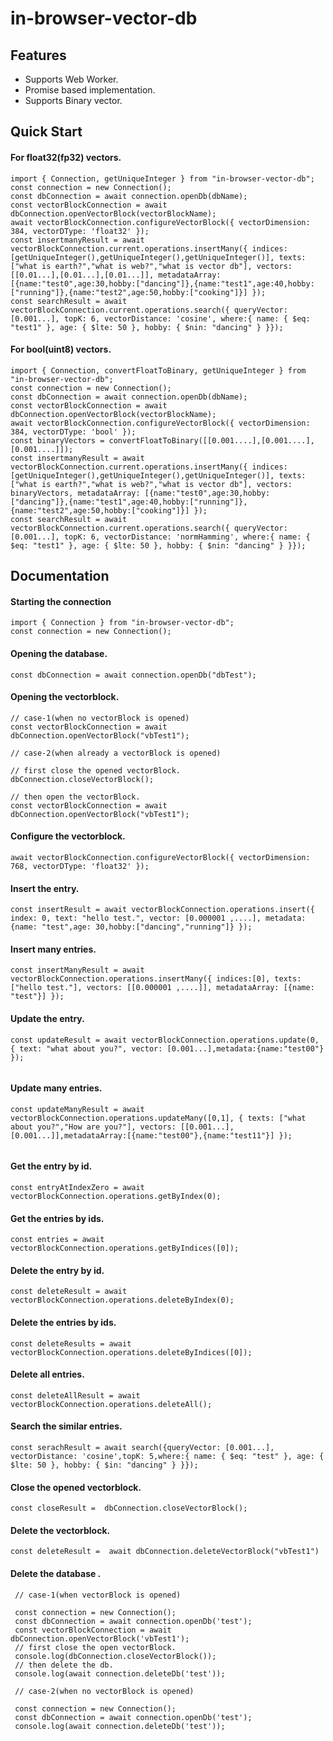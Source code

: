 # in-browser-vector-db

## Features

- Supports Web Worker.
- Promise based implementation.
- Supports Binary vector.

## Quick Start

#### For float32(fp32) vectors.
```
import { Connection, getUniqueInteger } from "in-browser-vector-db";
const connection = new Connection();
const dbConnection = await connection.openDb(dbName);
const vectorBlockConnection = await dbConnection.openVectorBlock(vectorBlockName);
await vectorBlockConnection.configureVectorBlock({ vectorDimension: 384, vectorDType: 'float32' });
const insertmanyResult = await vectorBlockConnection.current.operations.insertMany({ indices: [getUniqueInteger(),getUniqueInteger(),getUniqueInteger()], texts: ["what is earth?","what is web?","what is vector db"], vectors: [[0.01...],[0.01...],[0.01...]], metadataArray: [{name:"test0",age:30,hobby:["dancing"]},{name:"test1",age:40,hobby:["running"]},{name:"test2",age:50,hobby:["cooking"]}] });
const searchResult = await vectorBlockConnection.current.operations.search({ queryVector: [0.001...], topK: 6, vectorDistance: 'cosine', where:{ name: { $eq: "test1" }, age: { $lte: 50 }, hobby: { $nin: "dancing" } }});
```

#### For bool(uint8) vectors.
```
import { Connection, convertFloatToBinary, getUniqueInteger } from "in-browser-vector-db";
const connection = new Connection();
const dbConnection = await connection.openDb(dbName);
const vectorBlockConnection = await dbConnection.openVectorBlock(vectorBlockName);
await vectorBlockConnection.configureVectorBlock({ vectorDimension: 384, vectorDType: 'bool' });
const binaryVectors = convertFloatToBinary([[0.001....],[0.001....],[0.001....]]);
const insertmanyResult = await vectorBlockConnection.current.operations.insertMany({ indices: [getUniqueInteger(),getUniqueInteger(),getUniqueInteger()], texts: ["what is earth?","what is web?","what is vector db"], vectors: binaryVectors, metadataArray: [{name:"test0",age:30,hobby:["dancing"]},{name:"test1",age:40,hobby:["running"]},{name:"test2",age:50,hobby:["cooking"]}] });
const searchResult = await vectorBlockConnection.current.operations.search({ queryVector: [0.001...], topK: 6, vectorDistance: 'normHamming', where:{ name: { $eq: "test1" }, age: { $lte: 50 }, hobby: { $nin: "dancing" } }});
```


## Documentation

#### Starting the connection
```
import { Connection } from "in-browser-vector-db";
const connection = new Connection();

```

#### Opening the database.
```
const dbConnection = await connection.openDb("dbTest");

```

#### Opening the vectorblock.
```
// case-1(when no vectorBlock is opened)
const vectorBlockConnection = await dbConnection.openVectorBlock("vbTest1");

// case-2(when already a vectorBlock is opened)

// first close the opened vectorBlock.
dbConnection.closeVectorBlock();

// then open the vectorBlock.
const vectorBlockConnection = await dbConnection.openVectorBlock("vbTest1");

```

#### Configure the vectorblock.
```
await vectorBlockConnection.configureVectorBlock({ vectorDimension: 768, vectorDType: 'float32' });

```

#### Insert the entry.
```
const insertResult = await vectorBlockConnection.operations.insert({ index: 0, text: "hello test.", vector: [0.000001 ,....], metadata: {name: "test",age: 30,hobby:["dancing","running"]} });

```

#### Insert many entries.
```
const insertManyResult = await vectorBlockConnection.operations.insertMany({ indices:[0], texts: ["hello test."], vectors: [[0.000001 ,....]], metadataArray: [{name: "test"}] });

```

#### Update the entry.
```
const updateResult = await vectorBlockConnection.operations.update(0, { text: "what about you?", vector: [0.001...],metadata:{name:"test00"} });


```

#### Update many entries.
```
const updateManyResult = await vectorBlockConnection.operations.updateMany([0,1], { texts: ["what about you?","How are you?"], vectors: [[0.001...],[0.001...]],metadataArray:[{name:"test00"},{name:"test11"}] });


```

#### Get the entry by id.
```
const entryAtIndexZero = await vectorBlockConnection.operations.getByIndex(0);

```

#### Get the entries by ids.
```
const entries = await vectorBlockConnection.operations.getByIndices([0]);

```

#### Delete the entry by id.
```
const deleteResult = await vectorBlockConnection.operations.deleteByIndex(0);

```

#### Delete the entries by ids.
```
const deleteResults = await vectorBlockConnection.operations.deleteByIndices([0]);

```

#### Delete all entries.
```
const deleteAllResult = await vectorBlockConnection.operations.deleteAll();

```

#### Search the similar entries.
```
const serachResult = await search({queryVector: [0.001...], vectorDistance: 'cosine',topK: 5,where:{ name: { $eq: "test" }, age: { $lte: 50 }, hobby: { $in: "dancing" } }});

```

#### Close the opened vectorblock.
```
const closeResult =  dbConnection.closeVectorBlock();

```

#### Delete the  vectorblock.
```
const deleteResult =  await dbConnection.deleteVectorBlock("vbTest1")

```

#### Delete the database .
```
 // case-1(when vectorBlock is opened)

 const connection = new Connection();
 const dbConnection = await connection.openDb('test');
 const vectorBlockConnection = await dbConnection.openVectorBlock('vbTest1');
 // first close the open vectorBlock.
 console.log(dbConnection.closeVectorBlock());
 // then delete the db.
 console.log(await connection.deleteDb('test'));

 // case-2(when no vectorBlock is opened)

 const connection = new Connection();
 const dbConnection = await connection.openDb('test');
 console.log(await connection.deleteDb('test'));


```

